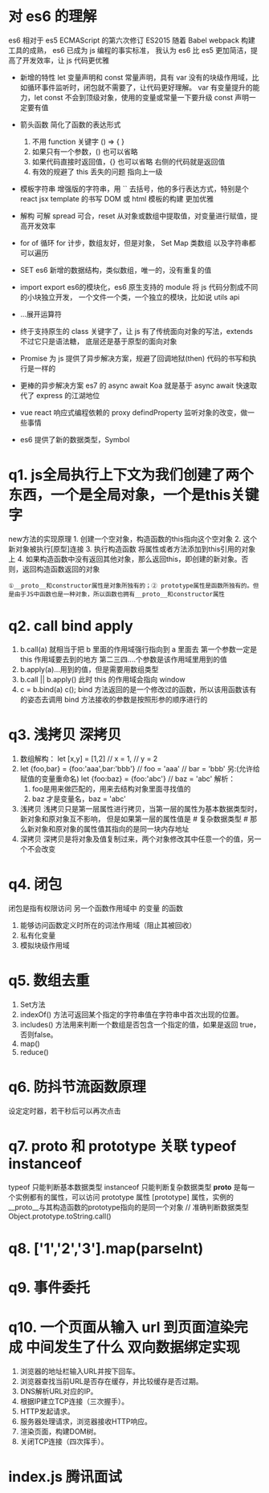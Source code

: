 
# 对 es6 的理解
  es6 相对于 es5  ECMAScript 的第六次修订 ES2015 随着 Babel webpack 构建工具的成熟，
  es6 已成为 js 编程的事实标准，
  我认为 es6 比 es5 更加简洁，提高了开发效率，让 js 代码更优雅 

  - 新增的特性
    let 变量声明和 const 常量声明，具有 var 没有的块级作用域，比如循环事件监听时，闭包就不需要了，让代码更好理解。
    var 有变量提升的能力，let const 不会到顶级对象，使用的变量或常量一下要升级
    const 声明一定要有值

  - 箭头函数
    简化了函数的表达形式
    1. 不用 function 关键字 () => { } 
    2. 如果只有一个参数，() 也可以省略
    3. 如果代码直接时返回值，{} 也可以省略 右侧的代码就是返回值
    4. 有效的规避了 this 丢失的问题 指向上一级

  - 模板字符串
    增强版的字符串，用 ``  去括号，他的多行表达方式，特别是个 react jsx template 的书写
    DOM 或 html 模板的构建 更加优雅

  - 解构
    可解 spread 可合，reset 从对象或数组中提取值，对变量进行赋值，提高开发效率

  - for of 循环
    for 计步，数组友好，但是对象， Set Map 类数组 以及字符串都可以遍历
  
  - SET es6 新增的数据结构，类似数组，唯一的，没有重复的值

  - import export es6的模块化，es6 原生支持的 module 将 js 代码分割成不同的小块独立开发，
    一个文件一个类，一个独立的模块，比如说 utils api 

  - ...展开运算符

  - 终于支持原生的 class 关键字了，让 js 有了传统面向对象的写法，extends 不过它只是语法糖，
    底层还是基于原型的面向对象

  - Promise 为 js 提供了异步解决方案，规避了回调地狱(then) 代码的书写和执行是一样的

  - 更棒的异步解决方案 es7 的 async await
    Koa 就是基于 async await 快速取代了 express 的江湖地位
  
  - vue react 响应式编程依赖的 proxy defindProperty 监听对象的改变，做一些事情

  - es6 提供了新的数据类型，Symbol


# q1. js全局执行上下文为我们创建了两个东西，一个是全局对象，一个是this关键字
  new方法的实现原理
    1. 创建一个空对象，构造函数的this指向这个空对象
    2. 这个新对象被执行[原型]连接
    3. 执行构造函数  将属性或者方法添加到this引用的对象上
    4. 如果构造函数中没有返回其他对象，那么返回this，即创建的新对象。否则，返回构造函数返回的对象

    ①__proto__和constructor属性是对象所独有的；② prototype属性是函数所独有的。但是由于JS中函数也是一种对象，所以函数也拥有__proto__和constructor属性

# q2. call bind apply
  1. b.call(a)  就相当于把 b 里面的作用域强行指向到 a 里面去
     第一个参数一定是 this 作用域要去到的地方
     第二三四....个参数是该作用域里用到的值
  2. b.apply(a)...用到的值，但是需要用数组类型
  3. b.call || b.apply() 此时 this 的作用域会指向 window
  4. c = b.bind(a) 
     c();
     bind 方法返回的是一个修改过的函数，所以该用函数该有的姿态去调用
     bind 方法接收的参数是按照形参的顺序进行的

# q3. 浅拷贝 深拷贝
  1. 数组解构：
    let [x,y] = [1,2]
    //  x = 1,
    //  y = 2
  2. let {foo,bar} = {foo:'aaa',bar:'bbb'}
    // foo = 'aaa'
    // bar = 'bbb'
    另:(允许给赋值的变量重命名)
    let {foo:baz} = {foo:'abc'}
    // baz = 'abc'
    解析：
      1. foo是用来做匹配的，用来去结构对象里面寻找值的
      2. baz 才是变量名，baz = 'abc'
  3. 浅拷贝
    浅拷贝只是第一层属性进行拷贝，当第一层的属性为基本数据类型时，新对象和原对象互不影响，
    但是如果第一层的属性值是 # 复杂数据类型 # 那么新对象和原对象的属性值其指向的是同一块内存地址
  4. 深拷贝
    深拷贝是将对象及值复制过来，两个对象修改其中任意一个的值，另一个不会改变

# q4. 闭包
  闭包是指有权限访问 另一个函数作用域中 的变量 的函数
  1. 能够访问函数定义时所在的词法作用域（阻止其被回收）
  2. 私有化变量
  3. 模拟块级作用域

# q5. 数组去重
  1. Set方法
  2. indexOf() 方法可返回某个指定的字符串值在字符串中首次出现的位置。
  3. includes() 方法用来判断一个数组是否包含一个指定的值，如果是返回 true，否则false。
  4. map()
  5. reduce()

# q6. 防抖节流函数原理
  设定定时器，若干秒后可以再次点击

# q7. __proto__ 和 prototype 关联    typeof instanceof
  typeof 只能判断基本数据类型 instanceof 只能判断复杂数据类型
  __proto__ 是每一个实例都有的属性，可以访问 prototype 属性
  [prototype] 属性，实例的__proto__与其构造函数的prototype指向的是同一个对象
  // 准确判断数据类型
  Object.prototype.toString.call()

# q8. ['1','2','3'].map(parseInt)

# q9. 事件委托

# q10. 一个页面从输入 url 到页面渲染完成 中间发生了什么    双向数据绑定实现

  1. 浏览器的地址栏输入URL并按下回车。
  2. 浏览器查找当前URL是否存在缓存，并比较缓存是否过期。
  3. DNS解析URL对应的IP。
  4. 根据IP建立TCP连接（三次握手）。
  5. HTTP发起请求。
  6. 服务器处理请求，浏览器接收HTTP响应。
  7. 渲染页面，构建DOM树。
  8. 关闭TCP连接（四次挥手）。

# index.js 腾讯面试

